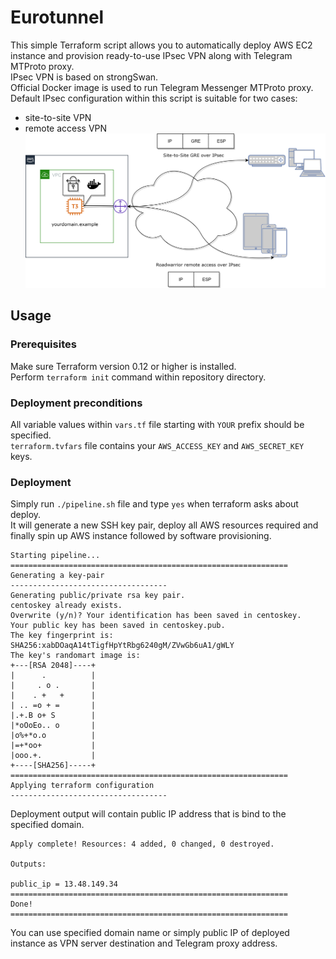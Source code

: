 # Eurotunnel
This simple Terraform script allows you to automatically deploy AWS EC2 instance and provision ready-to-use IPsec VPN along with Telegram MTProto proxy.  
IPsec VPN is based on strongSwan.  
Official Docker image is used to run Telegram Messenger MTProto proxy.  
Default IPsec configuration within this script is suitable for two cases:
- site-to-site VPN
- remote access VPN  
![Alt text](../images/scheme.png?raw=true "Deployed scheme")
## Usage
### Prerequisites
Make sure Terraform version 0.12 or higher is installed.  
Perform `terraform init` command within repository directory.  
### Deployment preconditions
All variable values within `vars.tf` file starting with `YOUR` prefix should be specified.  
`terraform.tvfars` file contains your `AWS_ACCESS_KEY` and `AWS_SECRET_KEY` keys.  
### Deployment
Simply run `./pipeline.sh` file and type `yes` when terraform asks about deploy.  
It will generate a new SSH key pair, deploy all AWS resources required and finally spin up AWS instance followed by software provisioning.  
```
Starting pipeline...
==============================================================
Generating a key-pair
-----------------------------------
Generating public/private rsa key pair.
centoskey already exists.
Overwrite (y/n)? Your identification has been saved in centoskey.
Your public key has been saved in centoskey.pub.
The key fingerprint is:
SHA256:xabDOaqA14tTigfHpYtRbg6240gM/ZVwGb6uA1/gWLY
The key's randomart image is:
+---[RSA 2048]----+
|      .          |
|     . o .       |
|    . +   +      |
| .. =o + =       |
|.+.B o+ S        |
|*oOoEo.. o       |
|o%+*o.o          |
|=+*oo+           |
|ooo.+.           |
+----[SHA256]-----+
==============================================================
Applying terraform configuration
-----------------------------------
```
Deployment output will contain public IP address that is bind to the specified domain.
```
Apply complete! Resources: 4 added, 0 changed, 0 destroyed.

Outputs:

public_ip = 13.48.149.34
==============================================================
Done!
==============================================================
```
You can use specified domain name or simply public IP of deployed instance as VPN server destination and Telegram proxy address.  
